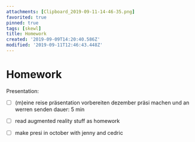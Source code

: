 ```yaml
---
attachments: [Clipboard_2019-09-11-14-46-35.png]
favorited: true
pinned: true
tags: [skewl]
title: Homework
created: '2019-09-09T14:20:40.586Z'
modified: '2019-09-11T12:46:43.448Z'
---
```


# Homework

Presentation:
- [ ] (m)eine reise präsentation vorbereiten
dezember präsi machen und an werren senden dauer: 5 min
- [ ] read augmented reality stuff as homework 
- [ ] make presi in october with jenny and cedric


